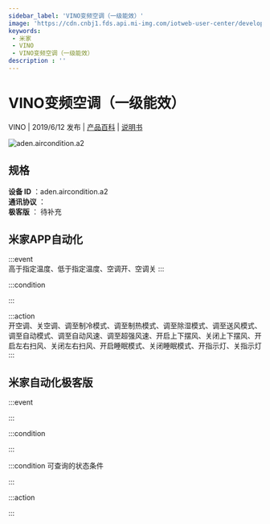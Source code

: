 ```yaml
---
sidebar_label: 'VINO变频空调（一级能效）'
image: 'https://cdn.cnbj1.fds.api.mi-img.com/iotweb-user-center/developer_1679069105269k9JZA5xp.png?GalaxyAccessKeyId=AKVGLQWBOVIRQ3XLEW&Expires=9223372036854775807&Signature=hCsevXyi4ooZMa05HvHMaTxp7J8='
keywords: 
 - 米家
 - VINO
 - VINO变频空调（一级能效）
description : ''
---
```

# VINO变频空调（一级能效）

VINO | 2019/6/12 发布 | [产品百科](https://home.mi.com/webapp/content/baike/product/index.html?model=aden.aircondition.a2/) | [说明书](https://home.mi.com/views/introduction.html?model=aden.aircondition.a2&region=cn)

![aden.aircondition.a2](https://cdn.cnbj1.fds.api.mi-img.com/iotweb-user-center/developer_1679069105269k9JZA5xp.png?GalaxyAccessKeyId=AKVGLQWBOVIRQ3XLEW&Expires=9223372036854775807&Signature=hCsevXyi4ooZMa05HvHMaTxp7J8=)

## 规格  
> 
**设备 ID** ：aden.aircondition.a2  
**通讯协议** ：  
**极客版**  ： 待补充 


## 米家APP自动化  

:::event  
高于指定温度、低于指定温度、空调开、空调关
:::

:::condition  

:::

:::action   
开空调、关空调、调至制冷模式、调至制热模式、调至除湿模式、调至送风模式、调至自动模式、调至自动风速、调至超强风速、开启上下摆风、关闭上下摆风、开启左右扫风、关闭左右扫风、开启睡眠模式、关闭睡眠模式、开指示灯、关指示灯
:::

## 米家自动化极客版  

:::event  

:::

:::condition  

:::

:::condition 可查询的状态条件  

:::

:::action  

:::

        
